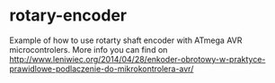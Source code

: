 rotary-encoder
============


Example of how to use rotarty shaft encoder with ATmega AVR microcontrolers. 
More info you can find on <a href="http://www.leniwiec.org/2014/04/28/enkoder-obrotowy-w-praktyce-prawidlowe-podlaczenie-do-mikrokontrolera-avr/">http://www.leniwiec.org/2014/04/28/enkoder-obrotowy-w-praktyce-prawidlowe-podlaczenie-do-mikrokontrolera-avr/</a>
